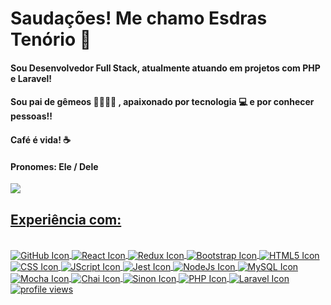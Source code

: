 # Saudações! Me chamo Esdras Tenório  🚀 
#### Sou Desenvolvedor Full Stack, atualmente atuando em projetos com PHP e Laravel!
#### Sou pai de gêmeos 👨‍👩‍👧‍👦 , apaixonado por tecnologia 💻 e por conhecer pessoas!! 
#### Café é vida! ☕ 
#### Pronomes: Ele / Dele
<a href ='https://www.linkedin.com/in/esdrast/' target='_blank'><img src='https://img.shields.io/badge/LinkedIn-0077B5?style=for-the-badge&logo=linkedin&logoColor=white' target='_blank'></a>
<div align="center">
<a href= 'https://github.com/EsdrasTMendes'>
</div>
  
## Experiência com:

<div style="display: inline_block"><br>
  <img align='center' alt="GitHub Icon" src= "https://img.shields.io/badge/GIT-E44C30?style=for-the-badge&logo=git&logoColor=white">
  <img align='center' alt="React Icon" src= "https://img.shields.io/badge/React-20232A?style=for-the-badge&logo=react&logoColor=61DAFB">
  <img align='center' alt="Redux Icon" src= "https://img.shields.io/badge/Redux-593D88?style=for-the-badge&logo=redux&logoColor=white">
  <img align='center' alt="Bootstrap Icon" src= "https://img.shields.io/badge/Bootstrap-563D7C?style=for-the-badge&logo=bootstrap&logoColor=white">
  <img align='center' alt="HTML5 Icon" src="https://img.shields.io/badge/HTML5-E34F26?style=for-the-badge&logo=html5&logoColor=white">
  <img align='center' alt="CSS Icon" src="https://img.shields.io/badge/CSS3-1572B6?style=for-the-badge&logo=css3&logoColor=white" >
  <img align='center' alt="JScript Icon" src="https://img.shields.io/badge/JavaScript-323330?style=for-the-badge&logo=javascript&logoColor=F7DF1E" >
  <img align='center' alt="Jest Icon" src= "https://img.shields.io/badge/Jest-323330?style=for-the-badge&logo=Jest&logoColor=white">
  <img align='center' alt="NodeJs Icon" src= "https://img.shields.io/badge/Node.js-43853D?style=for-the-badge&logo=node.js&logoColor=white">
  <img align='center' alt="MySQL Icon" src= "https://img.shields.io/badge/MySQL-00000F?style=for-the-badge&logo=mysql&logoColor=white">
  <img align='center' alt="Mocha Icon" src= "https://img.shields.io/badge/mocha.js-323330?style=for-the-badge&logo=mocha&logoColor=Brown">
  <img align='center' alt="Chai Icon" src= "https://img.shields.io/badge/chai.js-323330?style=for-the-badge&logo=chai&logoColor=red">
  <img align='center' alt="Sinon Icon" src= "https://img.shields.io/badge/sinon.js-323330?style=for-the-badge&logo=sinon">
  <img align='center' alt="PHP Icon" src= "https://img.shields.io/badge/PHP-777BB4?style=for-the-badge&logo=php&logoColor=white">
  <img align='center' alt="Laravel Icon" src= "https://img.shields.io/badge/Laravel-FF2D20?style=for-the-badge&logo=laravel&logoColor=white">
</div>
 
  <div>
  <img src="https://komarev.com/ghpvc/?username=EsdrasTMendes" alt="profile views" />
  </div>
